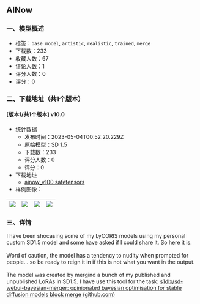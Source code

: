 ## AINow
### 一、模型概述

- 标签：`base model`, `artistic`, `realistic`, `trained`, `merge`
- 下载数：233
- 收藏人数：67
- 评论人数：1
- 评分人数：0
- 评分：0

### 二、下载地址（共1个版本）

#### [版本1/共1个版本] v10.0

- 统计数据
  - 发布时间：2023-05-04T00:52:20.229Z
  - 原始模型：SD 1.5
  - 下载数：233
  - 评分人数：0
  - 评分：0
- 下载地址
  - [ainow_v100.safetensors](https://civitai.com/api/download/models/61773)
- 样例图像：

| <img src="https://image.civitai.com/xG1nkqKTMzGDvpLrqFT7WA/e4fdad93-24e1-46bb-84aa-d035948bc9d0/width=450/678222.jpeg" /> | <img src="https://image.civitai.com/xG1nkqKTMzGDvpLrqFT7WA/21ae8b6e-975a-4d89-8cd8-704686e34b0d/width=450/678214.jpeg" /> | <img src="https://image.civitai.com/xG1nkqKTMzGDvpLrqFT7WA/12f0b693-015c-444d-8921-490053771549/width=450/678218.jpeg" /> | <img src="https://image.civitai.com/xG1nkqKTMzGDvpLrqFT7WA/bdcefaf1-d7cb-4fbc-9469-4e2e049177e4/width=450/678213.jpeg" /> |
| ---- | ---- | ---- | ---- |


### 三、详情
<p>I have been shocasing some of my LyCORIS models using my personal custom SD1.5 model and some have asked if I could share it. So here it is.<br /><br />Word of caution, the model has a tendency to nudity when prompted for people... so be ready to reign it in if this is not what you want in the output.<br /><br />The model was created by mergind a bunch of my published and unpublished LoRAs in SD1.5. I have use this tool for the task: <a target="_blank" rel="ugc" href="https://github.com/s1dlx/sd-webui-bayesian-merger">s1dlx/sd-webui-bayesian-merger: opinionated bayesian optimisation for stable diffusion models block merge (</a><a target="_blank" rel="ugc" href="http://github.com">github.com</a><a target="_blank" rel="ugc" href="https://github.com/s1dlx/sd-webui-bayesian-merger">)</a></p>